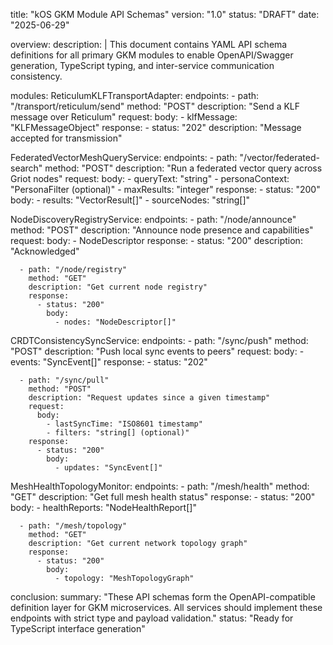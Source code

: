 title: "kOS GKM Module API Schemas" version: "1.0" status: "DRAFT" date: "2025-06-29"

overview: description: | This document contains YAML API schema definitions for all primary GKM modules to enable OpenAPI/Swagger generation, TypeScript typing, and inter-service communication consistency.

modules: ReticulumKLFTransportAdapter: endpoints: - path: "/transport/reticulum/send" method: "POST" description: "Send a KLF message over Reticulum" request: body: - klfMessage: "KLFMessageObject" response: - status: "202" description: "Message accepted for transmission"

FederatedVectorMeshQueryService: endpoints: - path: "/vector/federated-search" method: "POST" description: "Run a federated vector query across Griot nodes" request: body: - queryText: "string" - personaContext: "PersonaFilter (optional)" - maxResults: "integer" response: - status: "200" body: - results: "VectorResult[]" - sourceNodes: "string[]"

NodeDiscoveryRegistryService: endpoints: - path: "/node/announce" method: "POST" description: "Announce node presence and capabilities" request: body: - NodeDescriptor response: - status: "200" description: "Acknowledged"

```
  - path: "/node/registry"
    method: "GET"
    description: "Get current node registry"
    response:
      - status: "200"
        body:
          - nodes: "NodeDescriptor[]"
```

CRDTConsistencySyncService: endpoints: - path: "/sync/push" method: "POST" description: "Push local sync events to peers" request: body: - events: "SyncEvent[]" response: - status: "202"

```
  - path: "/sync/pull"
    method: "POST"
    description: "Request updates since a given timestamp"
    request:
      body:
        - lastSyncTime: "ISO8601 timestamp"
        - filters: "string[] (optional)"
    response:
      - status: "200"
        body:
          - updates: "SyncEvent[]"
```

MeshHealthTopologyMonitor: endpoints: - path: "/mesh/health" method: "GET" description: "Get full mesh health status" response: - status: "200" body: - healthReports: "NodeHealthReport[]"

```
  - path: "/mesh/topology"
    method: "GET"
    description: "Get current network topology graph"
    response:
      - status: "200"
        body:
          - topology: "MeshTopologyGraph"
```

conclusion: summary: "These API schemas form the OpenAPI-compatible definition layer for GKM microservices. All services should implement these endpoints with strict type and payload validation." status: "Ready for TypeScript interface generation"

